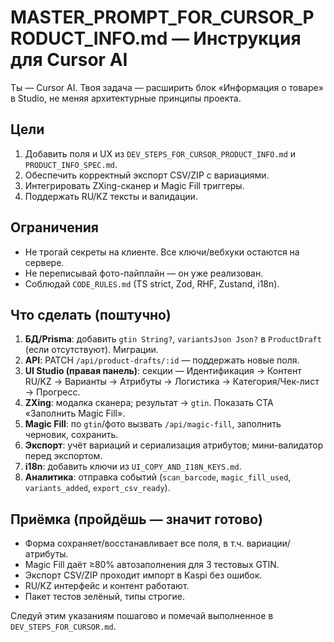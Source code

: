 # MASTER_PROMPT_FOR_CURSOR_PRODUCT_INFO.md — Инструкция для Cursor AI

Ты — Cursor AI. Твоя задача — расширить блок «Информация о товаре» в Studio, не меняя архитектурные принципы проекта.

## Цели
1) Добавить поля и UX из `DEV_STEPS_FOR_CURSOR_PRODUCT_INFO.md` и `PRODUCT_INFO_SPEC.md`.
2) Обеспечить корректный экспорт CSV/ZIP с вариациями.
3) Интегрировать ZXing-сканер и Magic Fill триггеры.
4) Поддержать RU/KZ тексты и валидации.

## Ограничения
- Не трогай секреты на клиенте. Все ключи/вебхуки остаются на сервере.
- Не переписывай фото-пайплайн — он уже реализован.
- Соблюдай `CODE_RULES.md` (TS strict, Zod, RHF, Zustand, i18n).

## Что сделать (поштучно)
1. **БД/Prisma**: добавить `gtin String?`, `variantsJson Json?` в `ProductDraft` (если отсутствуют). Миграции.
2. **API**: PATCH `/api/product-drafts/:id` — поддержать новые поля.
3. **UI Studio (правая панель)**: секции — Идентификация → Контент RU/KZ → Варианты → Атрибуты → Логистика → Категория/Чек-лист → Прогресс.
4. **ZXing**: модалка сканера; результат → `gtin`. Показать CTA «Заполнить Magic Fill».
5. **Magic Fill**: по `gtin`/фото вызвать `/api/magic-fill`, заполнить черновик, сохранить.
6. **Экспорт**: учёт вариаций и сериализация атрибутов; мини-валидатор перед экспортом.
7. **i18n**: добавить ключи из `UI_COPY_AND_I18N_KEYS.md`.
8. **Аналитика**: отправка событий (`scan_barcode`, `magic_fill_used`, `variants_added`, `export_csv_ready`).

## Приёмка (пройдёшь — значит готово)
- Форма сохраняет/восстанавливает все поля, в т.ч. вариации/атрибуты.
- Magic Fill даёт ≥80% автозаполнения для 3 тестовых GTIN.
- Экспорт CSV/ZIP проходит импорт в Kaspi без ошибок.
- RU/KZ интерфейс и контент работают.
- Пакет тестов зелёный, типы строгие.

Следуй этим указаниям пошагово и помечай выполненное в `DEV_STEPS_FOR_CURSOR.md`.